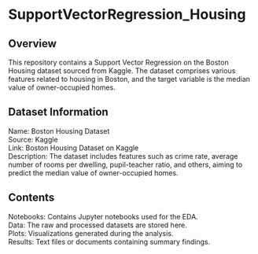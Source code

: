 # SupportVectorRegression_Housing

## Overview
This repository contains a Support Vector Regression on the Boston Housing dataset sourced from Kaggle. The dataset comprises various features related to housing in Boston, and the target variable is the median value of owner-occupied homes.

## Dataset Information
Name: Boston Housing Dataset<br>
Source: Kaggle<br>
Link: Boston Housing Dataset on Kaggle<br>
Description: The dataset includes features such as crime rate, average number of rooms per dwelling, pupil-teacher ratio, and others, aiming to predict the median value of owner-occupied homes.

## Contents
Notebooks: Contains Jupyter notebooks used for the EDA.<br>
Data: The raw and processed datasets are stored here.<br>
Plots: Visualizations generated during the analysis.<br>
Results: Text files or documents containing summary findings.
